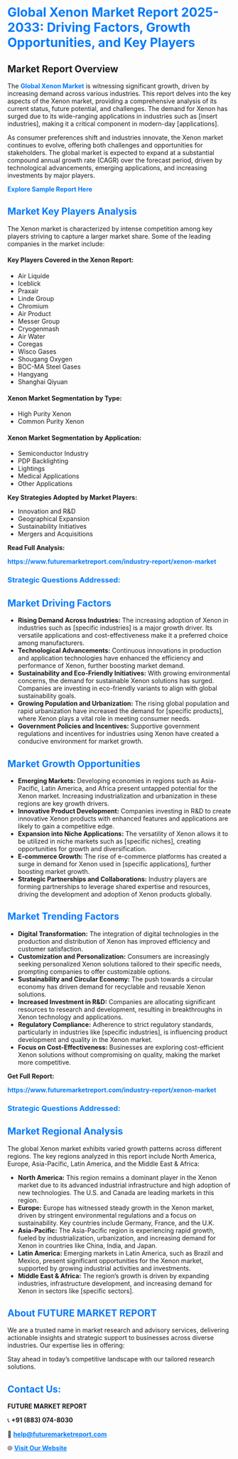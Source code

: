 <h1 style="color: #007BFF;">Global Xenon Market Report 2025-2033: Driving Factors, Growth Opportunities, and Key Players</h1>

<section id="overview">
<h2>Market Report Overview</h2>
<p>The <a href="https://www.futuremarketreport.com/industry-report/xenon-market" style="color: #007BFF; text-decoration: none;"><strong>Global Xenon Market</strong></a> is witnessing significant growth, driven by increasing demand across various industries. This report delves into the key aspects of the Xenon market, providing a comprehensive analysis of its current status, future potential, and challenges. The demand for Xenon has surged due to its wide-ranging applications in industries such as [insert industries], making it a critical component in modern-day [applications].</p>
<p>As consumer preferences shift and industries innovate, the Xenon market continues to evolve, offering both challenges and opportunities for stakeholders. The global market is expected to expand at a substantial compound annual growth rate (CAGR) over the forecast period, driven by technological advancements, emerging applications, and increasing investments by major players.</p>
</section>

<section id="overview">
<p><a href="https://www.futuremarketreport.com/request-sample/reportId=55248" style="color: #007BFF; text-decoration: none;"><strong>Explore Sample Report Here</strong></a></p>
</section>

<section id="key-players">
<h2 style="color: #007BFF;">Market Key Players Analysis</h2>
<p>The Xenon market is characterized by intense competition among key players striving to capture a larger market share. Some of the leading companies in the market include:</p>
<h4>Key Players Covered in the Xenon Report:</h4>
<ul><li>Air Liquide</li><li>Iceblick</li><li>Praxair</li><li>Linde Group</li><li>Chromium</li><li>Air Product</li><li>Messer Group</li><li>Cryogenmash</li><li>Air Water</li><li>Coregas</li><li>Wisco Gases</li><li>Shougang Oxygen</li><li>BOC-MA Steel Gases</li><li>Hangyang</li><li>Shanghai Qiyuan</li></ul>
<h4>Xenon Market Segmentation by Type:</h4>
<ul><li>High Purity Xenon</li><li>Common Purity Xenon</li></ul>

<h4>Xenon Market Segmentation by Application:</h4>
<ul><li>Semiconductor Industry</li><li>PDP Backlighting</li><li>Lightings</li><li>Medical Applications</li><li>Other Applications</li></ul>
<p><strong>Key Strategies Adopted by Market Players:</strong></p>
<ul>
<li>Innovation and R&D</li>
<li>Geographical Expansion</li>
<li>Sustainability Initiatives</li>
<li>Mergers and Acquisitions</li>
</ul>
</section>

<section>
<p><strong>Read Full Analysis: </strong></p><a href="https://www.futuremarketreport.com/industry-report/xenon-market" style="color: #007BFF; text-decoration: none;"><strong>https://www.futuremarketreport.com/industry-report/xenon-market</strong></a>
<h3 style="color: #007BFF;">Strategic Questions Addressed:</h3>
</section>

<section id="driving-factors">
<h2 style="color: #007BFF;">Market Driving Factors</h2>
<ul>
<li><strong>Rising Demand Across Industries:</strong> The increasing adoption of Xenon in industries such as [specific industries] is a major growth driver. Its versatile applications and cost-effectiveness make it a preferred choice among manufacturers.</li>
<li><strong>Technological Advancements:</strong> Continuous innovations in production and application technologies have enhanced the efficiency and performance of Xenon, further boosting market demand.</li>
<li><strong>Sustainability and Eco-Friendly Initiatives:</strong> With growing environmental concerns, the demand for sustainable Xenon solutions has surged. Companies are investing in eco-friendly variants to align with global sustainability goals.</li>
<li><strong>Growing Population and Urbanization:</strong> The rising global population and rapid urbanization have increased the demand for [specific products], where Xenon plays a vital role in meeting consumer needs.</li>
<li><strong>Government Policies and Incentives:</strong> Supportive government regulations and incentives for industries using Xenon have created a conducive environment for market growth.</li>
</ul>
</section>

<section id="growth-opportunities">
<h2 style="color: #007BFF;">Market Growth Opportunities</h2>
<ul>
<li><strong>Emerging Markets:</strong> Developing economies in regions such as Asia-Pacific, Latin America, and Africa present untapped potential for the Xenon market. Increasing industrialization and urbanization in these regions are key growth drivers.</li>
<li><strong>Innovative Product Development:</strong> Companies investing in R&D to create innovative Xenon products with enhanced features and applications are likely to gain a competitive edge.</li>
<li><strong>Expansion into Niche Applications:</strong> The versatility of Xenon allows it to be utilized in niche markets such as [specific niches], creating opportunities for growth and diversification.</li>
<li><strong>E-commerce Growth:</strong> The rise of e-commerce platforms has created a surge in demand for Xenon used in [specific applications], further boosting market growth.</li>
<li><strong>Strategic Partnerships and Collaborations:</strong> Industry players are forming partnerships to leverage shared expertise and resources, driving the development and adoption of Xenon products globally.</li>
</ul>
</section>

<section id="trending-factors">
<h2 style="color: #007BFF;">Market Trending Factors</h2>
<ul>
<li><strong>Digital Transformation:</strong> The integration of digital technologies in the production and distribution of Xenon has improved efficiency and customer satisfaction.</li>
<li><strong>Customization and Personalization:</strong> Consumers are increasingly seeking personalized Xenon solutions tailored to their specific needs, prompting companies to offer customizable options.</li>
<li><strong>Sustainability and Circular Economy:</strong> The push towards a circular economy has driven demand for recyclable and reusable Xenon solutions.</li>
<li><strong>Increased Investment in R&D:</strong> Companies are allocating significant resources to research and development, resulting in breakthroughs in Xenon technology and applications.</li>
<li><strong>Regulatory Compliance:</strong> Adherence to strict regulatory standards, particularly in industries like [specific industries], is influencing product development and quality in the Xenon market.</li>
<li><strong>Focus on Cost-Effectiveness:</strong> Businesses are exploring cost-efficient Xenon solutions without compromising on quality, making the market more competitive.</li>
</ul>
</section>

<section>
<p><strong>Get Full Report: </strong></p><a href="https://www.futuremarketreport.com/industry-report/xenon-market" style="color: #007BFF; text-decoration: none;"><strong>https://www.futuremarketreport.com/industry-report/xenon-market</strong></a>
<h3 style="color: #007BFF;">Strategic Questions Addressed:</h3>
</section>


<section id="regional-analysis">
<h2 style="color: #007BFF;">Market Regional Analysis</h2>
<p>The global Xenon market exhibits varied growth patterns across different regions. The key regions analyzed in this report include North America, Europe, Asia-Pacific, Latin America, and the Middle East & Africa:</p>
<ul>
<li><strong>North America:</strong> This region remains a dominant player in the Xenon market due to its advanced industrial infrastructure and high adoption of new technologies. The U.S. and Canada are leading markets in this region.</li>
<li><strong>Europe:</strong> Europe has witnessed steady growth in the Xenon market, driven by stringent environmental regulations and a focus on sustainability. Key countries include Germany, France, and the U.K.</li>
<li><strong>Asia-Pacific:</strong> The Asia-Pacific region is experiencing rapid growth, fueled by industrialization, urbanization, and increasing demand for Xenon in countries like China, India, and Japan.</li>
<li><strong>Latin America:</strong> Emerging markets in Latin America, such as Brazil and Mexico, present significant opportunities for the Xenon market, supported by growing industrial activities and investments.</li>
<li><strong>Middle East & Africa:</strong> The region’s growth is driven by expanding industries, infrastructure development, and increasing demand for Xenon in sectors like [specific sectors].</li>
</ul>
</section>

<footer>
<h2 style="color: #007BFF;">About FUTURE MARKET REPORT</h2>
<p>We are a trusted name in market research and advisory services, delivering actionable insights and strategic support to businesses across diverse industries. Our expertise lies in offering:</p>

<p>Stay ahead in today’s competitive landscape with our tailored research solutions.</p>

<h2 style="color: #007BFF;">Contact Us:</h2>
<p><strong>FUTURE MARKET REPORT</strong></p>
<p>📞 <strong>+91 (883) 074-8030</strong></p>
<p>📧 <strong><a href="mailto:help@futuremarketreport.com" style="color: #007BFF;">help@futuremarketreport.com</a></strong></p>
<p>🌐 <strong><a href="https://www.futuremarketreport.com/" style="color: #007BFF;">Visit Our Website</a></strong></p>
</footer>